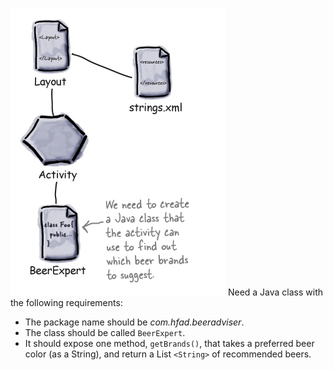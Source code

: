 ![](.guides/img/27beerexpert.png)
Need a Java class with the following requirements:
- The package name should be *com.hfad.beeradviser*.
- The class should be called `BeerExpert`.
- It should expose one method, `getBrands()`, that takes a preferred beer color (as a String), and return a List `<String>` of recommended beers.
